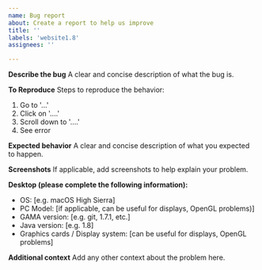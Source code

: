 ```yaml
---
name: Bug report
about: Create a report to help us improve
title: ''
labels: 'website1.8'
assignees: ''

---
```


**Describe the bug**
A clear and concise description of what the bug is.

**To Reproduce**
Steps to reproduce the behavior:
1. Go to '...'
2. Click on '....'
3. Scroll down to '....'
4. See error

**Expected behavior**
A clear and concise description of what you expected to happen.

**Screenshots**
If applicable, add screenshots to help explain your problem.

**Desktop (please complete the following information):**
 - OS: [e.g. macOS High Sierra]
 - PC Model: [if applicable, can be useful for displays, OpenGL problems)]
 - GAMA version: [e.g. git, 1.7.1, etc.]
 - Java version: [e.g. 1.8]
 - Graphics cards / Display system: [can be useful for displays, OpenGL problems]

**Additional context**
Add any other context about the problem here.
